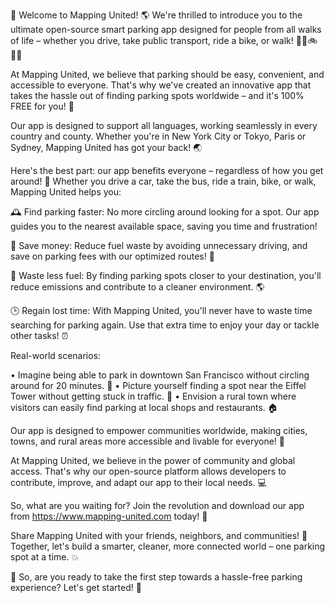 🎉 Welcome to Mapping United! 🌎 We're thrilled to introduce you to the ultimate open-source smart parking app designed for people from all walks of life – whether you drive, take public transport, ride a bike, or walk! 🚗🚌🚲🚶‍♂️

At Mapping United, we believe that parking should be easy, convenient, and accessible to everyone. That's why we've created an innovative app that takes the hassle out of finding parking spots worldwide – and it's 100% FREE for you! 🤑

Our app is designed to support all languages, working seamlessly in every country and county. Whether you're in New York City or Tokyo, Paris or Sydney, Mapping United has got your back! 🌏

Here's the best part: our app benefits everyone – regardless of how you get around! 👥 Whether you drive a car, take the bus, ride a train, bike, or walk, Mapping United helps you:

🕰️ Find parking faster: No more circling around looking for a spot. Our app guides you to the nearest available space, saving you time and frustration!

💸 Save money: Reduce fuel waste by avoiding unnecessary driving, and save on parking fees with our optimized routes! 💸

🌟 Waste less fuel: By finding parking spots closer to your destination, you'll reduce emissions and contribute to a cleaner environment. 🌎

🕒 Regain lost time: With Mapping United, you'll never have to waste time searching for parking again. Use that extra time to enjoy your day or tackle other tasks! ⏰

Real-world scenarios:

• Imagine being able to park in downtown San Francisco without circling around for 20 minutes. 📍
• Picture yourself finding a spot near the Eiffel Tower without getting stuck in traffic. 🗼️
• Envision a rural town where visitors can easily find parking at local shops and restaurants. 🏠

Our app is designed to empower communities worldwide, making cities, towns, and rural areas more accessible and livable for everyone! 🌈

At Mapping United, we believe in the power of community and global access. That's why our open-source platform allows developers to contribute, improve, and adapt our app to their local needs. 💻

So, what are you waiting for? Join the revolution and download our app from https://www.mapping-united.com today! 📲

Share Mapping United with your friends, neighbors, and communities! 🤩 Together, let's build a smarter, cleaner, more connected world – one parking spot at a time. 💥

🎉 So, are you ready to take the first step towards a hassle-free parking experience? Let's get started! 🔴